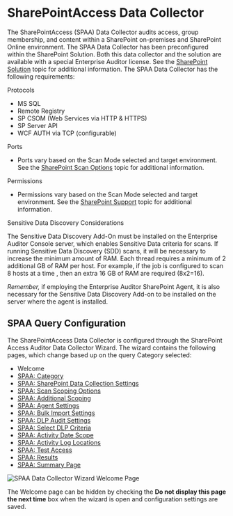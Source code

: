 # SharePointAccess Data Collector

The SharePointAccess (SPAA) Data Collector audits access, group membership, and content within a
SharePoint on-premises and SharePoint Online environment. The SPAA Data Collector has been
preconfigured within the SharePoint Solution. Both this data collector and the solution are
available with a special Enterprise Auditor license. See the
[SharePoint Solution](/docs/accessanalyzer/11.6/accessanalyzer/solutions/sharepoint/overview.md)
topic for additional information. The SPAA Data Collector has the following requirements:

Protocols

- MS SQL
- Remote Registry
- SP CSOM (Web Services via HTTP & HTTPS)
- SP Server API
- WCF AUTH via TCP (configurable)

Ports

- Ports vary based on the Scan Mode selected and target environment. See the
  [SharePoint Scan Options](/docs/accessanalyzer/11.6/accessanalyzer/requirements/solutions/sharepoint/scanoptions.md)
  topic for additional information.

Permissions

- Permissions vary based on the Scan Mode selected and target environment. See the
  [SharePoint Support](/docs/accessanalyzer/11.6/accessanalyzer/requirements/target/sharepoint.md)
  topic for additional information.

Sensitive Data Discovery Considerations

The Sensitive Data Discovery Add-On must be installed on the Enterprise Auditor Console server,
which enables Sensitive Data criteria for scans. If running Sensitive Data Discovery (SDD) scans, it
will be necessary to increase the minimum amount of RAM. Each thread requires a minimum of 2
additional GB of RAM per host. For example, if the job is configured to scan 8 hosts at a time ,
then an extra 16 GB of RAM are required (8x2=16).

_Remember,_ if employing the Enterprise Auditor SharePoint Agent, it is also necessary for the
Sensitive Data Discovery Add-on to be installed on the server where the agent is installed.

## SPAA Query Configuration

The SharePointAccess Data Collector is configured through the SharePoint Access Auditor Data
Collector Wizard. The wizard contains the following pages, which change based up on the query
Category selected:

- Welcome
- [SPAA: Category](/docs/accessanalyzer/11.6/accessanalyzer/admin/datacollector/spaa/category.md)
- [SPAA: SharePoint Data Collection Settings](/docs/accessanalyzer/11.6/accessanalyzer/admin/datacollector/spaa/settings.md)
- [SPAA: Scan Scoping Options](/docs/accessanalyzer/11.6/accessanalyzer/admin/datacollector/spaa/scanscopingoptions.md)
- [SPAA: Additional Scoping](/docs/accessanalyzer/11.6/accessanalyzer/admin/datacollector/spaa/additionalscoping.md)
- [SPAA: Agent Settings](/docs/accessanalyzer/11.6/accessanalyzer/admin/datacollector/spaa/agentsettings.md)
- [SPAA: Bulk Import Settings](/docs/accessanalyzer/11.6/accessanalyzer/admin/datacollector/spaa/bulkimportsettings.md)
- [SPAA: DLP Audit Settings](/docs/accessanalyzer/11.6/accessanalyzer/admin/datacollector/spaa/dlpauditsettings.md)
- [SPAA: Select DLP Criteria](/docs/accessanalyzer/11.6/accessanalyzer/admin/datacollector/spaa/selectdlpcriteria.md)
- [SPAA: Activity Date Scope](/docs/accessanalyzer/11.6/accessanalyzer/admin/datacollector/spaa/activitydatescope.md)
- [SPAA: Activity Log Locations](/docs/accessanalyzer/11.6/accessanalyzer/admin/datacollector/spaa/activityloglocations.md)
- [SPAA: Test Access](/docs/accessanalyzer/11.6/accessanalyzer/admin/datacollector/spaa/testaccess.md)
- [SPAA: Results](/docs/accessanalyzer/11.6/accessanalyzer/admin/datacollector/spaa/results.md)
- [SPAA: Summary Page](/docs/accessanalyzer/11.6/accessanalyzer/admin/datacollector/spaa/summary.md)

![SPAA Data Collector Wizard Welcome Page](/img/versioned_docs/accessanalyzer_11.6/accessanalyzer/admin/datacollector/spaa/welcomepage.webp)

The Welcome page can be hidden by checking the **Do not display this page the next time** box when
the wizard is open and configuration settings are saved.
